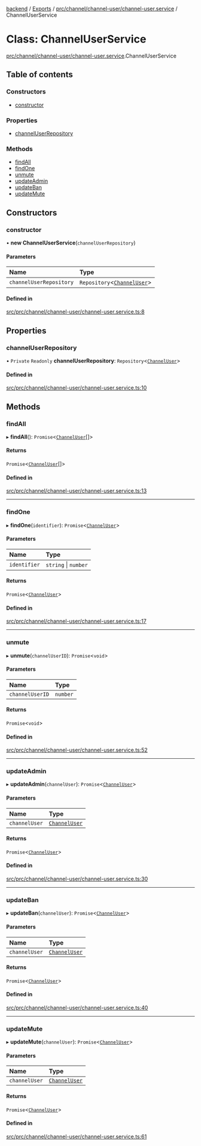 [backend](../README.md) / [Exports](../modules.md) / [prc/channel/channel-user/channel-user.service](../modules/prc_channel_channel_user_channel_user_service.md) / ChannelUserService

# Class: ChannelUserService

[prc/channel/channel-user/channel-user.service](../modules/prc_channel_channel_user_channel_user_service.md).ChannelUserService

## Table of contents

### Constructors

- [constructor](prc_channel_channel_user_channel_user_service.ChannelUserService.md#constructor)

### Properties

- [channelUserRepository](prc_channel_channel_user_channel_user_service.ChannelUserService.md#channeluserrepository)

### Methods

- [findAll](prc_channel_channel_user_channel_user_service.ChannelUserService.md#findall)
- [findOne](prc_channel_channel_user_channel_user_service.ChannelUserService.md#findone)
- [unmute](prc_channel_channel_user_channel_user_service.ChannelUserService.md#unmute)
- [updateAdmin](prc_channel_channel_user_channel_user_service.ChannelUserService.md#updateadmin)
- [updateBan](prc_channel_channel_user_channel_user_service.ChannelUserService.md#updateban)
- [updateMute](prc_channel_channel_user_channel_user_service.ChannelUserService.md#updatemute)

## Constructors

### constructor

• **new ChannelUserService**(`channelUserRepository`)

#### Parameters

| Name | Type |
| :------ | :------ |
| `channelUserRepository` | `Repository`<[`ChannelUser`](prc_channel_channel_user_entities_channel_user_entity.ChannelUser.md)\> |

#### Defined in

[src/prc/channel/channel-user/channel-user.service.ts:8](https://github.com/GQDeltex/ft_transcendence/blob/main/backend/src/prc/channel/channel-user/channel-user.service.ts#L8)

## Properties

### channelUserRepository

• `Private` `Readonly` **channelUserRepository**: `Repository`<[`ChannelUser`](prc_channel_channel_user_entities_channel_user_entity.ChannelUser.md)\>

#### Defined in

[src/prc/channel/channel-user/channel-user.service.ts:10](https://github.com/GQDeltex/ft_transcendence/blob/main/backend/src/prc/channel/channel-user/channel-user.service.ts#L10)

## Methods

### findAll

▸ **findAll**(): `Promise`<[`ChannelUser`](prc_channel_channel_user_entities_channel_user_entity.ChannelUser.md)[]\>

#### Returns

`Promise`<[`ChannelUser`](prc_channel_channel_user_entities_channel_user_entity.ChannelUser.md)[]\>

#### Defined in

[src/prc/channel/channel-user/channel-user.service.ts:13](https://github.com/GQDeltex/ft_transcendence/blob/main/backend/src/prc/channel/channel-user/channel-user.service.ts#L13)

___

### findOne

▸ **findOne**(`identifier`): `Promise`<[`ChannelUser`](prc_channel_channel_user_entities_channel_user_entity.ChannelUser.md)\>

#### Parameters

| Name | Type |
| :------ | :------ |
| `identifier` | `string` \| `number` |

#### Returns

`Promise`<[`ChannelUser`](prc_channel_channel_user_entities_channel_user_entity.ChannelUser.md)\>

#### Defined in

[src/prc/channel/channel-user/channel-user.service.ts:17](https://github.com/GQDeltex/ft_transcendence/blob/main/backend/src/prc/channel/channel-user/channel-user.service.ts#L17)

___

### unmute

▸ **unmute**(`channelUserID`): `Promise`<`void`\>

#### Parameters

| Name | Type |
| :------ | :------ |
| `channelUserID` | `number` |

#### Returns

`Promise`<`void`\>

#### Defined in

[src/prc/channel/channel-user/channel-user.service.ts:52](https://github.com/GQDeltex/ft_transcendence/blob/main/backend/src/prc/channel/channel-user/channel-user.service.ts#L52)

___

### updateAdmin

▸ **updateAdmin**(`channelUser`): `Promise`<[`ChannelUser`](prc_channel_channel_user_entities_channel_user_entity.ChannelUser.md)\>

#### Parameters

| Name | Type |
| :------ | :------ |
| `channelUser` | [`ChannelUser`](prc_channel_channel_user_entities_channel_user_entity.ChannelUser.md) |

#### Returns

`Promise`<[`ChannelUser`](prc_channel_channel_user_entities_channel_user_entity.ChannelUser.md)\>

#### Defined in

[src/prc/channel/channel-user/channel-user.service.ts:30](https://github.com/GQDeltex/ft_transcendence/blob/main/backend/src/prc/channel/channel-user/channel-user.service.ts#L30)

___

### updateBan

▸ **updateBan**(`channelUser`): `Promise`<[`ChannelUser`](prc_channel_channel_user_entities_channel_user_entity.ChannelUser.md)\>

#### Parameters

| Name | Type |
| :------ | :------ |
| `channelUser` | [`ChannelUser`](prc_channel_channel_user_entities_channel_user_entity.ChannelUser.md) |

#### Returns

`Promise`<[`ChannelUser`](prc_channel_channel_user_entities_channel_user_entity.ChannelUser.md)\>

#### Defined in

[src/prc/channel/channel-user/channel-user.service.ts:40](https://github.com/GQDeltex/ft_transcendence/blob/main/backend/src/prc/channel/channel-user/channel-user.service.ts#L40)

___

### updateMute

▸ **updateMute**(`channelUser`): `Promise`<[`ChannelUser`](prc_channel_channel_user_entities_channel_user_entity.ChannelUser.md)\>

#### Parameters

| Name | Type |
| :------ | :------ |
| `channelUser` | [`ChannelUser`](prc_channel_channel_user_entities_channel_user_entity.ChannelUser.md) |

#### Returns

`Promise`<[`ChannelUser`](prc_channel_channel_user_entities_channel_user_entity.ChannelUser.md)\>

#### Defined in

[src/prc/channel/channel-user/channel-user.service.ts:61](https://github.com/GQDeltex/ft_transcendence/blob/main/backend/src/prc/channel/channel-user/channel-user.service.ts#L61)
